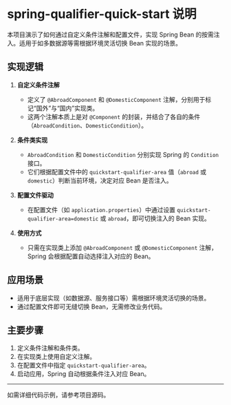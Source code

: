 # spring-qualifier-quick-start 说明

本项目演示了如何通过自定义条件注解和配置文件，实现 Spring Bean 的按需注入。适用于如多数据源等需根据环境灵活切换 Bean 实现的场景。

## 实现逻辑

1. **自定义条件注解**  
   - 定义了 `@AbroadComponent` 和 `@DomesticComponent` 注解，分别用于标记“国外”与“国内”实现类。
   - 这两个注解本质上是对 `@Component` 的封装，并结合了各自的条件（`AbroadCondition`、`DomesticCondition`）。

2. **条件类实现**  
   - `AbroadCondition` 和 `DomesticCondition` 分别实现 Spring 的 `Condition` 接口。
   - 它们根据配置文件中的 `quickstart-qualifier-area` 值（`abroad` 或 `domestic`）判断当前环境，决定对应 Bean 是否注入。

3. **配置文件驱动**  
   - 在配置文件（如 `application.properties`）中通过设置 `quickstart-qualifier-area=domestic` 或 `abroad`，即可切换注入的 Bean 实现。

4. **使用方式**  
   - 只需在实现类上添加 `@AbroadComponent` 或 `@DomesticComponent` 注解，Spring 会根据配置自动选择注入对应的 Bean。

## 应用场景

- 适用于底层实现（如数据源、服务接口等）需根据环境灵活切换的场景。
- 通过配置文件即可无缝切换 Bean，无需修改业务代码。

## 主要步骤

1. 定义条件注解和条件类。
2. 在实现类上使用自定义注解。
3. 在配置文件中指定 `quickstart-qualifier-area`。
4. 启动应用，Spring 自动根据条件注入对应 Bean。

---

如需详细代码示例，请参考项目源码。

